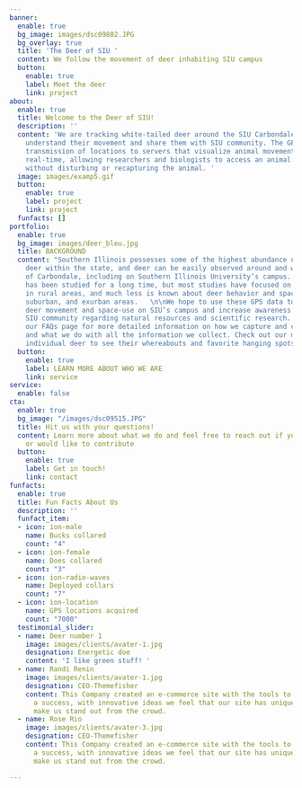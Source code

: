 ```yaml
---
banner:
  enable: true
  bg_image: images/dsc09802.JPG
  bg_overlay: true
  title: 'The Deer of SIU '
  content: We follow the movement of deer inhabiting SIU campus
  button:
    enable: true
    label: Meet the deer
    link: project
about:
  enable: true
  title: Welcome to the Deer of SIU!
  description: ''
  content: 'We are tracking white-tailed deer around the SIU Carbondale campus to
    understand their movement and share them with SIU community. The GPS collars allow
    transmission of locations to servers that visualize animal movement, in almost
    real-time, allowing researchers and biologists to access an animal’s locations
    without disturbing or recapturing the animal. '
  image: images/examp5.gif
  button:
    enable: true
    label: project
    link: project
  funfacts: []
portfolio:
  enable: true
  bg_image: images/deer_bleu.jpg
  title: BACKGROUND
  content: "Southern Illinois possesses some of the highest abundance of white-tailed
    deer within the state, and deer can be easily observed around and within the city
    of Carbondale, including on Southern Illinois University’s campus. Deer behavior
    has been studied for a long time, but most studies have focused on deer behavior
    in rural areas, and much less is known about deer behavior and space-use in urban,
    suburban, and exurban areas.   \n\nWe hope to use these GPS data to better understand
    deer movement and space-use on SIU’s campus and increase awareness within the
    SIU community regarding natural resources and scientific research. Please see
    our FAQs page for more detailed information on how we capture and collar the deer
    and what we do with all the information we collect. Check out our maps of each
    individual deer to see their whereabouts and favorite hanging spots.  "
  button:
    enable: true
    label: LEARN MORE ABOUT WHO WE ARE
    link: service
service:
  enable: false
cta:
  enable: true
  bg_image: "/images/dsc09515.JPG"
  title: Hit us with your questions!
  content: Learn more about what we do and feel free to reach out if you have questions
    or would like to contribute
  button:
    enable: true
    label: Get in touch!
    link: contact
funfacts:
  enable: true
  title: Fun Facts About Us
  description: ''
  funfact_item:
  - icon: ion-male
    name: Bucks collared
    count: "4"
  - icon: ion-female
    name: Does collared
    count: "3"
  - icon: ion-radio-waves
    name: Deployed collars
    count: "7"
  - icon: ion-location
    name: GPS locations acquired
    count: "7000"
  testimonial_slider:
  - name: Deer number 1
    image: images/clients/avater-1.jpg
    designation: Energetic doe
    content: 'I like green stuff! '
  - name: Randi Renin
    image: images/clients/avater-1.jpg
    designation: CEO-Themefisher
    content: This Company created an e-commerce site with the tools to make our business
      a success, with innovative ideas we feel that our site has unique elements that
      make us stand out from the crowd.
  - name: Rose Rio
    image: images/clients/avater-3.jpg
    designation: CEO-Themefisher
    content: This Company created an e-commerce site with the tools to make our business
      a success, with innovative ideas we feel that our site has unique elements that
      make us stand out from the crowd.

---
```

